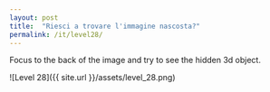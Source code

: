 ```yaml
---
layout: post
title:  "Riesci a trovare l'immagine nascosta?"
permalink: /it/level28/
---
```

Focus to the back of the image and try to see the hidden 3d object.

![Level 28]({{ site.url }}/assets/level_28.png)